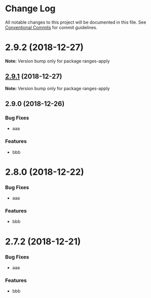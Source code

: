 # Change Log

All notable changes to this project will be documented in this file.
See [Conventional Commits](https://conventionalcommits.org) for commit guidelines.

# 2.9.2 (2018-12-27)







**Note:** Version bump only for package ranges-apply



## [2.9.1](https://gitlab.com/codsen/codsen/tree/master/packages/ranges-apply/compare/ranges-apply@2.9.0...ranges-apply@2.9.1) (2018-12-27)

**Note:** Version bump only for package ranges-apply

## 2.9.0 (2018-12-26)

### Bug Fixes

- aaa

### Features

- bbb

# 2.8.0 (2018-12-22)

### Bug Fixes

- aaa

### Features

- bbb

# 2.7.2 (2018-12-21)

### Bug Fixes

- aaa

### Features

- bbb
